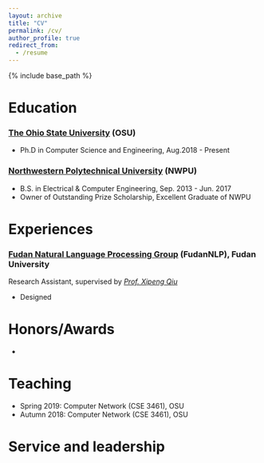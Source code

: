 ```yaml
---
layout: archive
title: "CV"
permalink: /cv/
author_profile: true
redirect_from:
  - /resume
---
```


{% include base_path %}

Education
======
### [The Ohio State University](https://www.osu.edu) (OSU)
* Ph.D in Computer Science and Engineering, Aug.2018 - Present

### [Northwestern Polytechnical University](http://www.nwpu.edu.cn) (NWPU)
* B.S. in Electrical & Computer Engineering, Sep. 2013 - Jun. 2017
* Owner of Outstanding Prize Scholarship, Excellent Graduate of NWPU


Experiences
======
### [Fudan Natural Language Processing Group](http://nlp.fudan.edu.cn) (FudanNLP), Fudan University

Research Assistant, supervised by [*Prof. Xipeng Qiu*](http://nlp.fudan.edu.cn/xpqiu)

* Designed
  
Honors/Awards
======

*
  
Teaching
======

* Spring 2019: Computer Network (CSE 3461), OSU
* Autumn 2018: Computer Network (CSE 3461), OSU

  
Service and leadership
======

